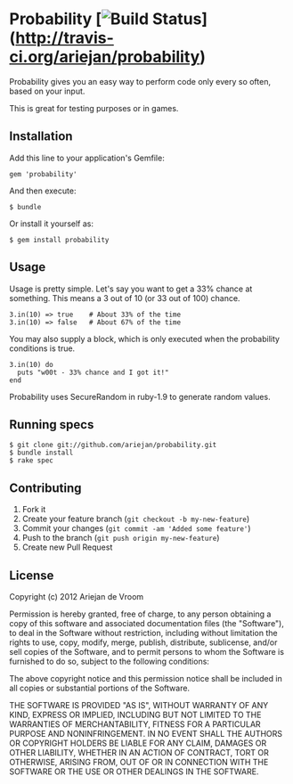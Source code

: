 # Probability [![Build Status](https://travis-ci.org/SyxHyTex/probability.svg)] (http://travis-ci.org/ariejan/probability)

Probability gives you an easy way to perform code only every so
often, based on your input.

This is great for testing purposes or in games.

## Installation

Add this line to your application's Gemfile:

    gem 'probability'

And then execute:

    $ bundle

Or install it yourself as:

    $ gem install probability

## Usage

Usage is pretty simple. Let's say you want to get a 33% chance at something.
This means a 3 out of 10 (or 33 out of 100) chance.

    3.in(10) => true    # About 33% of the time
    3.in(10) => false   # About 67% of the time

You may also supply a block, which is only executed when the 
probability conditions is true.

    3.in(10) do
      puts "w00t - 33% chance and I got it!"
    end

Probability uses SecureRandom in ruby-1.9 to generate random values.

## Running specs

    $ git clone git://github.com/ariejan/probability.git
    $ bundle install
    $ rake spec

## Contributing

1. Fork it
2. Create your feature branch (`git checkout -b my-new-feature`)
3. Commit your changes (`git commit -am 'Added some feature'`)
4. Push to the branch (`git push origin my-new-feature`)
5. Create new Pull Request

## License

Copyright (c) 2012 Ariejan de Vroom

Permission is hereby granted, free of charge, to any person obtaining
a copy of this software and associated documentation files (the
"Software"), to deal in the Software without restriction, including
without limitation the rights to use, copy, modify, merge, publish,
distribute, sublicense, and/or sell copies of the Software, and to
permit persons to whom the Software is furnished to do so, subject to
the following conditions:

The above copyright notice and this permission notice shall be
included in all copies or substantial portions of the Software.

THE SOFTWARE IS PROVIDED "AS IS", WITHOUT WARRANTY OF ANY KIND,
EXPRESS OR IMPLIED, INCLUDING BUT NOT LIMITED TO THE WARRANTIES OF
MERCHANTABILITY, FITNESS FOR A PARTICULAR PURPOSE AND
NONINFRINGEMENT. IN NO EVENT SHALL THE AUTHORS OR COPYRIGHT HOLDERS BE
LIABLE FOR ANY CLAIM, DAMAGES OR OTHER LIABILITY, WHETHER IN AN ACTION
OF CONTRACT, TORT OR OTHERWISE, ARISING FROM, OUT OF OR IN CONNECTION
WITH THE SOFTWARE OR THE USE OR OTHER DEALINGS IN THE SOFTWARE.